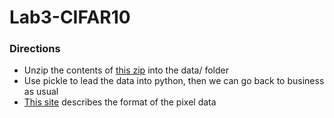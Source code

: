 # Lab3-CIFAR10

### Directions
- Unzip the contents of [this zip](https://www.cs.toronto.edu/~kriz/cifar-10-python.tar.gz) into the data/ folder
- Use pickle to lead the data into python, then we can go back to business as usual
- [This site](https://www.cs.toronto.edu/~kriz/cifar.html) describes the format of the pixel data
